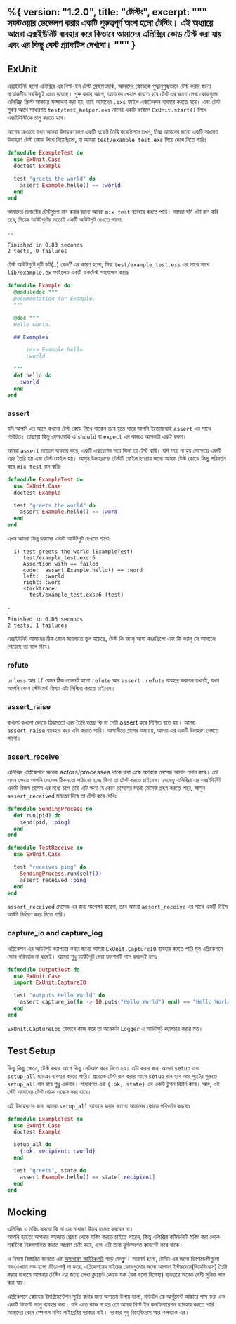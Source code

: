 %{
  version: "1.2.0",
  title: "টেস্টিং",
  excerpt: """
  সফটওয়ার ডেভেলপ করার একটি গুরুত্বপূর্ণ অংশ হলো টেস্টিং। 
এই অধ্যায়ে আমরা এক্সইউনিট ব্যবহার করে কিভাবে আমাদের এলিক্সির কোড টেস্ট করা যায় এবং এর কিছু বেস্ট প্র্যাকটিস দেখবো।
  """
}
---

## ExUnit

এক্সইউনিট হলো এলিক্সির এর বিল্ট-ইন টেস্ট ফ্রেইমওয়ার্ক, আমাদের কোডকে পুঙ্খানুপুঙ্খভাবে টেস্ট করার জন্যে প্রয়োজনীয় সবকিছুই এতে রয়েছে। 
শুরু করার আগে, আমাদের খেয়াল রাখতে হবে টেস্ট এর জন্যে লেখা কোডগুলো এলিক্সির স্ক্রিপ্ট আকারে সম্পাদনা করা হয়, তাই আমাদের `.exs` ফাইল এক্সটেনশন ব্যবহার করতে হবে।
এবং টেস্ট শুরুর আগে সাধারণত `test/test_helper.exs` নামের একটি ফাইলে `ExUnit.start()` লিখে এক্সইউনিটকে চালু করতে হবে।   

আগের অধ্যায়ে যখন আমরা উদাহরণস্বরূপ একটি প্রজেক্ট তৈরি করেছিলাম তখন, মিক্স আমাদের জন্যে একটি সাধারণ উদাহরণ টেস্ট কোড লিখে দিয়েছিলো, যা আমরা `test/example_test.exs` গিয়ে দেখে নিতে পারিঃ

```elixir
defmodule ExampleTest do
  use ExUnit.Case
  doctest Example

  test "greets the world" do
    assert Example.hello() == :world
  end
end
```

আমাদের প্রজেক্টের টেস্টগুলো রান করার জন্যে আমরা `mix test` ব্যবহার করতে পারি। 
আমরা যদি এটা রান করি তবে, নিচের আউটপুটের মতোই একটি আউটপুট দেখতে পাবোঃ  

```shell
..

Finished in 0.03 seconds
2 tests, 0 failures
```

টেস্ট আউটপুটে দুটি ডট(..) কেন? এর কারণ হলো, মিক্স `test/example_test.exs` এর সাথে সাথে `lib/example.ex` ফাইলেও একটি ডকটেস্ট সংযোজন করেঃ

```elixir
defmodule Example do
  @moduledoc """
  Documentation for Example.
  """

  @doc """
  Hello world.

  ## Examples

      iex> Example.hello
      :world

  """
  def hello do
    :world
  end
end
```

### assert

যদি আপনি এর আগে কখনো টেস্ট কোড লিখে থাকেন তবে হতে পারে আপনি ইতোমধ্যেই `assert` এর সাথে পরিচিত। তাছাড়া কিছু ফ্রেমওয়ার্ক এ `should` বা `expect` এর কাজও অনেকটা একই রকম।

আমরা `assert` ম্যাক্রো ব্যবহার করে, একটি এক্সপ্রেশন সত্য কিনা তা টেস্ট করি। 
যদি সত্য না হয় সেক্ষেত্রে একটি এরর তৈরি হয় এবং টেস্ট ফেইল হয়। 
আসুন উদাহরণের টেস্টটি ফেইল হওয়ার জন্যে আমরা টেস্ট কোডে কিছু পরিবর্তন করে `mix test` রান করিঃ

```elixir
defmodule ExampleTest do
  use ExUnit.Case
  doctest Example

  test "greets the world" do
    assert Example.hello() == :word
  end
end
```

এখন আমরা ভিন্ন রকমের একটা আউটপুট দেখতে পাবোঃ

```shell
  1) test greets the world (ExampleTest)
     test/example_test.exs:5
     Assertion with == failed
     code:  assert Example.hello() == :word
     left:  :world
     right: :word
     stacktrace:
       test/example_test.exs:6 (test)

.

Finished in 0.03 seconds
2 tests, 1 failures
```

এক্সইউনিট আমাদের ঠিক কোন জায়গাতে ভুল হয়েছে, টেস্ট কি ভ্যালু আশা করেছিলো এবং কি ভ্যালু সে আসলেে পেয়েছে তা বলে দিবে।

### refute

`unless` আর `if` যেমন ঠিক তেমনই হলো `refute` আর `assert` .
`refute` ব্যবহার করবেন তখনই, যখন আপনি কোন স্টেটমেন্ট মিথ্যা এটা নিশ্চিত করতে চাইবেন।

### assert_raise

কখনো কখনো কোডে ঠিকমতো এরর তৈরি হচ্ছে কি না সেটা assert করে নিশ্চিত হতে হয়। 
আমরা `assert_raise` ব্যাবহার করে এটা করতে পারি। 
আগামীতে প্লাগের অধ্যায়ে, আমরা এর একটি উদাহরণ দেখতে পাবো। 

### assert_receive

এলিক্সির এপ্লিকেশনে অনেক actors/processes থাকে যারা একে অপরকে মেসেজ আদান প্রদান করে। তো এমন ক্ষেত্রে আপনি মেসেজ ঠিকমতো পাঠানো হচ্ছে কিনা তা টেস্ট করতে চাইবেন। 
যেহেতু এলিক্সির এর এক্সইউনিট একটি নিজস্ব প্রসেস এর মধ্যে চলে তাই এটি অন্য যে কোন প্রসেসের মতই মেসেজ গ্রহণ করতে পারে, আসুন `assert_received` ম্যাক্রো দিয়ে তা টেস্ট করে দেখিঃ 

```elixir
defmodule SendingProcess do
  def run(pid) do
    send(pid, :ping)
  end
end

defmodule TestReceive do
  use ExUnit.Case

  test "receives ping" do
    SendingProcess.run(self())
    assert_received :ping
  end
end
```

`assert_received` মেসেজ এর জন্য অপেক্ষা করেনা, তবে আমরা `assert_receive` এর সাথে একটি টাইম আউট নির্ধারণ করে দিতে পারি।

### capture_io and capture_log

এপ্লিকেশন এর আউটপুট ক্যাপচার করার জন্যে আমরা `ExUnit.CaptureIO` ব্যবহার করতে পারি মূল এপ্লিকেশনে কোন পরিবর্তন না করেই। 
আমরা শুধু আউটপুট দেয়া ফাংশনটি পাস করলেই হবেঃ

```elixir
defmodule OutputTest do
  use ExUnit.Case
  import ExUnit.CaptureIO

  test "outputs Hello World" do
    assert capture_io(fn -> IO.puts("Hello World") end) == "Hello World\n"
  end
end
```

`ExUnit.CaptureLog` যেভাবে কাজ করে তা অনেকটা `Logger` এ আউটপুট ক্যাপচার করার মত।

## Test Setup

কিছু কিছু ক্ষেত্রে, টেস্ট করার আগে কিছু সেটআপ করে নিতে হয়। 
এটা করার জন্য আমরা `setup` এবং `setup_all` ম্যাক্রো ব্যবহার করতে পারি। 
প্রত্যেক টেস্ট রান করার আগে `setup` রান হবে আর স্যুটের শুরুতে `setup_all` রান হবে শুধু একবার। 
সাধারণত এরা `{:ok, state}` এর একটি টুপল রিটার্ন করে। আর, এই স্টেট আমাদের টেস্ট থেকে এক্সেস করা যাবে।

এই উদাহরণের জন্য আমরা `setup_all` ব্যাবহার করার জন্যেে আমাদের কোডে পরিবর্তন করবোঃ

```elixir
defmodule ExampleTest do
  use ExUnit.Case
  doctest Example

  setup_all do
    {:ok, recipient: :world}
  end

  test "greets", state do
    assert Example.hello() == state[:recipient]
  end
end
```

## Mocking

এলিক্সির এ মকিং করবো কি না এর সাধারণ উত্তর হলোঃ করবেন না।  
আপনি হয়তো আপনার সহজাত প্রেরণা থেকে মকিং করতে চাইতে পারেন, কিন্তু এলিক্সির কমিউনিটি মকিং করা থেকে সবাইকে নিরুৎসাহিত করতে আপ্রাণ চেষ্টা করে, এবং এটা তারা যুক্তিসংগত কারণেই করে থাকে। 

এ বিষয়ে বিস্তারিত জানতে এই [অসাধারণ আর্টিকেলটি](http://blog.plataformatec.com.br/2015/10/mocks-and-explicit-contracts/) পড়ে ফেলুুুন। 
সারমর্ম হলো, টেস্টিং এর জন্যে ডিপেন্ডেন্সীগুলো মক(এখানে মক হলো *ক্রিয়াপদ*) না করে, এপ্লিকেশনের বাইরের কোডগুলোর জন্যে আলাদা ইন্টারফেস(বিহেবিওরস) তৈরি করার মাধ্যমে আপনার টেস্টিং এর জন্যে লেখা ক্লায়েন্ট কোডে মক (মক হলো বিশেষ্য) ব্যবহারে অনেক বেশী সুবিধা লাভ করা যায়।

এপ্লিকেশনে কোডের ইমপ্লিমেন্টেশন সুইচ করার জন্য অন্যতম উপায় হলো, মডিউল কে আর্গুমেন্ট আকারে পাস করা এবং একটি ডিফল্ট ভ্যলু ব্যবহার করা। 
যদি এতে কাজ না হয় তো আমরা বিল্ট ইন কনফিগারেশন ব্যাবহার করতে পারি। 
আমাদের কোন স্পেশাল মকিং লাইব্রেরির দরকার নাই। দরকার শুধু বিহেবিওরস আর কলব্যাক এর।
